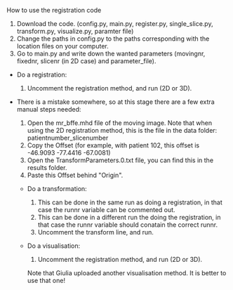 How to use the registration code

1. Download the code. (config.py, main.py, register.py, single_slice.py, transform.py, visualize.py, paramter file)
2. Change the paths in config.py to the paths corresponding with the location files on your computer.
3. Go to main.py and write down the wanted parameters (movingnr, fixednr, slicenr (in 2D case) and parameter_file).
  - Do a registration:
    1. Uncomment the registration method, and run (2D or 3D).
    
- There is a mistake somewhere, so at this stage there are a few extra manual steps needed:
  1. Open the mr_bffe.mhd file of the moving image. Note that when using the 2D registration method, this is the file in the data folder: patientnumber_slicenumber
  2. Copy the Offset (for example, with patient 102, this offset is -46.9093 -77.4416 -67.0081)
  3. Open the TransformParameters.0.txt file, you can find this in the results folder.
  4. Paste this Offset behind "Origin".    
    
  - Do a transformation:
    1. This can be done in the same run as doing a registration, in that case the runnr variable can be commented out.
    2. This can be done in a different run the doing the registration, in that case the runnr variable should conatain the correct runnr.
    3. Uncomment the transform line, and run.
  - Do a visualisation:
    1. Uncomment the registration method, and run (2D or 3D).
    
    Note that Giulia uploaded another visualisation method. It is better to use that one! 
